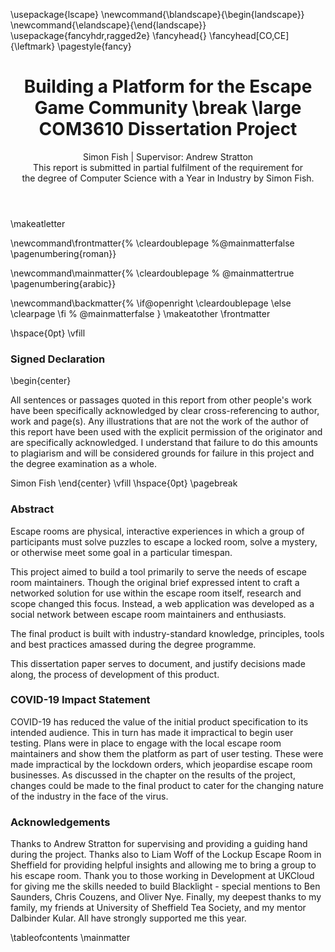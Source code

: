 ﻿---
title: Building a Platform for the Escape Game Community \break
  \large COM3610 Dissertation Project
subtitle: 
author: |
  Simon Fish | Supervisor: Andrew Stratton \
  This report is submitted in partial fulfilment of the requirement for \
  the degree of Computer Science with a Year in Industry by Simon Fish.
geometry: left=37mm,right=25mm,top=25mm,bottom=25mm
papersize: a4
links-as-notes: true
bibliography: [bibliography.bib]
link-citations: true
table-of-contents: true
documentclass: report
header-includes: |
  \usepackage{lscape}
  \newcommand{\blandscape}{\begin{landscape}}
  \newcommand{\elandscape}{\end{landscape}}
  \usepackage{fancyhdr,ragged2e}
  \fancyhead{}
  \fancyhead[CO,CE]{\leftmark}
  \pagestyle{fancy}
---
\makeatletter

\newcommand\frontmatter{%
    \cleardoublepage
  %\@mainmatterfalse
  \pagenumbering{roman}}

\newcommand\mainmatter{%
    \cleardoublepage
 % \@mainmattertrue
  \pagenumbering{arabic}}

\newcommand\backmatter{%
  \if@openright
    \cleardoublepage
  \else
    \clearpage
  \fi
 % \@mainmatterfalse
   }
\makeatother
\frontmatter
<!-- First page -->
\hspace{0pt}
\vfill
### Signed Declaration

\begin{center}

All sentences or passages quoted in this report from other people's work have
been specifically acknowledged by clear cross-referencing to author, work and
page(s). Any illustrations that are not the work of the author of this report
have been used with the explicit permission of the originator and are
specifically acknowledged. I understand that failure to do this amounts to
plagiarism and will be considered grounds for failure in this project and the
degree examination as a whole.

Simon Fish
\end{center}
\vfill
\hspace{0pt}
\pagebreak
<!-- Abstract -->
<!--
This should be two or three short paragraphs (100-150 words total), summarising
the dissertation. It is important that this is not just a restatement of the
original project outline. A suggested flow is background, project aims and main
achievements. A bad abstract would have a final paragraph that just said "the
achievements will be described" - this is useless, as it says nothing. From the
abstract a reader should be able to ascertain if the project is of interest to
them and presents results of which they would like to know more details.
-->
### Abstract

<!-- - explain topic -->
Escape rooms are physical, interactive experiences in which a group of
participants must solve puzzles to escape a locked room, solve a mystery, or
otherwise meet some goal in a particular timespan.
<!-- - explain content -->
This project aimed to build a tool primarily to serve the needs of escape room
maintainers. Though the original brief expressed intent to craft a networked
solution for use within the escape room itself, research and scope changed this
focus. Instead, a web application was developed as a social network between
escape room maintainers and enthusiasts.
<!-- - explain highlights -->
The final product is built with industry-standard knowledge, principles, tools
and best practices amassed during the degree programme. 
<!-- - explain purpose of paper -->
This dissertation paper serves to document, and justify decisions made along,
the process of development of this product.

### COVID-19 Impact Statement

COVID-19 has reduced the value of the initial product specification to its
intended audience. This in turn has made it impractical to begin user testing.
Plans were in place to engage with the local escape room maintainers and show
them the platform as part of user testing. These were made impractical by the
lockdown orders, which jeopardise escape room businesses. As discussed in the
chapter on the results of the project, changes could be made to the final
product to cater for the changing nature of the industry in the face of the
virus.

### Acknowledgements

Thanks to Andrew Stratton for supervising and providing a guiding hand during
the project. Thanks also to Liam Woff of the Lockup Escape Room in Sheffield for
providing helpful insights and allowing me to bring a group to his escape room.
Thank you to those working in Development at UKCloud for giving me the skills
needed to build Blacklight - special mentions to Ben Saunders, Chris Couzens,
and Oliver Nye. Finally, my deepest thanks to my family, my friends at
University of Sheffield Tea Society, and my mentor Dalbinder Kular. All have
strongly supported me this year.

<!-- Contents -->
\tableofcontents
\mainmatter